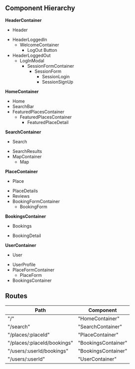 ## Component Hierarchy

**HeaderContainer**
 - Header
  * HeaderLoggedIn
    * WelcomeContainer
      - LogOut Button
  * HeaderLoggedOut
    * LogInModal
      - SessionFormContainer
        * SessionForm
          - SessionLogin
          - SessionSignUp

**HomeContainer**
 - Home
 - SearchBar
  - FeaturedPlacesContainer
    - FeaturedPlacesContainer
      - FeaturedPlaceDetail

**SearchContainer**
 - Search
  * SearchResults
  * MapContainer
    - Map

**PlaceContainer**
 - Place
  * PlaceDetails
  * Reviews
  * BookingFormContainer
    - BookingForm

**BookingsContainer**
 - Bookings
  * BookingDetail

**UserContainer**
 - User
  * UserProfile
  * PlaceFormContainer
    - PlaceForm
  * BookingsContainer



## Routes

Path   | Component   
-------|-------------
"/" | "HomeContainer"
"/search" | "SearchContainer"
"/places/:placeId" | "PlaceContainer"
"/places/:placeId/bookings" | "BookingsContainer"
"/users/:userId/bookings" | "BookingsContainer"
"/users/:userId" | "UserContainer"
